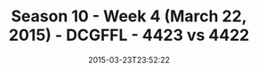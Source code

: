 ---
title: Season 10 - Week 4 (March 22, 2015) - DCGFFL - 4423 vs 4422
teams_score:
- team: 4423
  score:
- team: 4422
  score: 13
mvp: Matt M. (Camo Grey) Mike Z. (Burnt Orange)
game-ball: N/A
sportsperson: ''
season: 10
week:
date: '2015-03-23T23:52:22'
pageid: season-10-week-four-4423-vs-4422
---